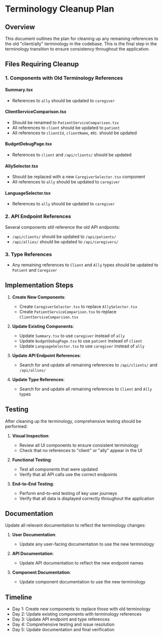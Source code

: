 # Terminology Cleanup Plan

## Overview

This document outlines the plan for cleaning up any remaining references to the old "client/ally" terminology in the codebase. This is the final step in the terminology transition to ensure consistency throughout the application.

## Files Requiring Cleanup

### 1. Components with Old Terminology References

#### Summary.tsx
- References to `ally` should be updated to `caregiver`

#### ClientServiceComparison.tsx
- Should be renamed to `PatientServiceComparison.tsx`
- All references to `client` should be updated to `patient`
- All references to `clientId`, `clientName`, etc. should be updated

#### BudgetDebugPage.tsx
- References to `client` and `/api/clients/` should be updated

#### AllySelector.tsx
- Should be replaced with a new `CaregiverSelector.tsx` component
- All references to `ally` should be updated to `caregiver`

#### LanguageSelector.tsx
- References to `ally` should be updated to `caregiver`

### 2. API Endpoint References

Several components still reference the old API endpoints:

- `/api/clients/` should be updated to `/api/patients/`
- `/api/allies/` should be updated to `/api/caregivers/`

### 3. Type References

- Any remaining references to `Client` and `Ally` types should be updated to `Patient` and `Caregiver`

## Implementation Steps

1. **Create New Components**:
   - Create `CaregiverSelector.tsx` to replace `AllySelector.tsx`
   - Create `PatientServiceComparison.tsx` to replace `ClientServiceComparison.tsx`

2. **Update Existing Components**:
   - Update `Summary.tsx` to use `caregiver` instead of `ally`
   - Update `BudgetDebugPage.tsx` to use `patient` instead of `client`
   - Update `LanguageSelector.tsx` to use `caregiver` instead of `ally`

3. **Update API Endpoint References**:
   - Search for and update all remaining references to `/api/clients/` and `/api/allies/`

4. **Update Type References**:
   - Search for and update all remaining references to `Client` and `Ally` types

## Testing

After cleaning up the terminology, comprehensive testing should be performed:

1. **Visual Inspection**:
   - Review all UI components to ensure consistent terminology
   - Check that no references to "client" or "ally" appear in the UI

2. **Functional Testing**:
   - Test all components that were updated
   - Verify that all API calls use the correct endpoints

3. **End-to-End Testing**:
   - Perform end-to-end testing of key user journeys
   - Verify that all data is displayed correctly throughout the application

## Documentation

Update all relevant documentation to reflect the terminology changes:

1. **User Documentation**:
   - Update any user-facing documentation to use the new terminology

2. **API Documentation**:
   - Update API documentation to reflect the new endpoint names

3. **Component Documentation**:
   - Update component documentation to use the new terminology

## Timeline

- Day 1: Create new components to replace those with old terminology
- Day 2: Update existing components with terminology references
- Day 3: Update API endpoint and type references
- Day 4: Comprehensive testing and issue resolution
- Day 5: Update documentation and final verification
